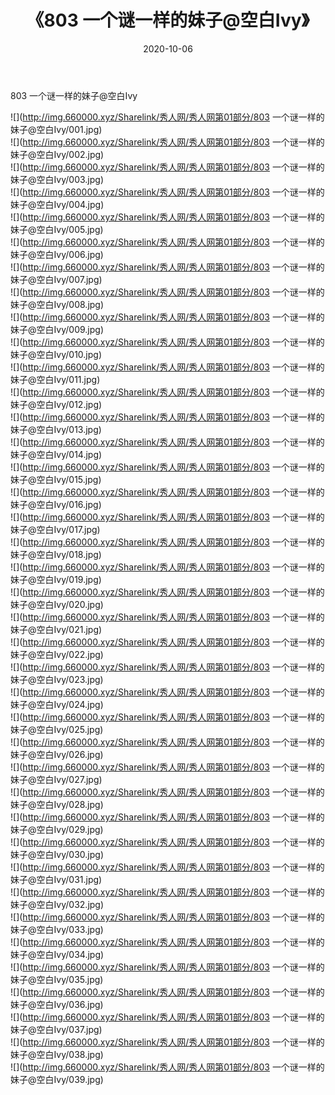 ﻿---
layout: post
title:  《803 一个谜一样的妹子@空白Ivy》
date:   2020-10-06
img: http://img.660000.xyz/Sharelink/秀人网/秀人网第01部分/803 一个谜一样的妹子@空白Ivy/000.jpg
categories: [美女, 清纯, 唯美]
---

803 一个谜一样的妹子@空白Ivy

  ![](http://img.660000.xyz/Sharelink/秀人网/秀人网第01部分/803 一个谜一样的妹子@空白Ivy/001.jpg) <br> ![](http://img.660000.xyz/Sharelink/秀人网/秀人网第01部分/803 一个谜一样的妹子@空白Ivy/002.jpg) <br> ![](http://img.660000.xyz/Sharelink/秀人网/秀人网第01部分/803 一个谜一样的妹子@空白Ivy/003.jpg) <br> ![](http://img.660000.xyz/Sharelink/秀人网/秀人网第01部分/803 一个谜一样的妹子@空白Ivy/004.jpg) <br> ![](http://img.660000.xyz/Sharelink/秀人网/秀人网第01部分/803 一个谜一样的妹子@空白Ivy/005.jpg) <br> ![](http://img.660000.xyz/Sharelink/秀人网/秀人网第01部分/803 一个谜一样的妹子@空白Ivy/006.jpg) <br> ![](http://img.660000.xyz/Sharelink/秀人网/秀人网第01部分/803 一个谜一样的妹子@空白Ivy/007.jpg) <br> ![](http://img.660000.xyz/Sharelink/秀人网/秀人网第01部分/803 一个谜一样的妹子@空白Ivy/008.jpg) <br> ![](http://img.660000.xyz/Sharelink/秀人网/秀人网第01部分/803 一个谜一样的妹子@空白Ivy/009.jpg) <br> ![](http://img.660000.xyz/Sharelink/秀人网/秀人网第01部分/803 一个谜一样的妹子@空白Ivy/010.jpg) <br> ![](http://img.660000.xyz/Sharelink/秀人网/秀人网第01部分/803 一个谜一样的妹子@空白Ivy/011.jpg) <br> ![](http://img.660000.xyz/Sharelink/秀人网/秀人网第01部分/803 一个谜一样的妹子@空白Ivy/012.jpg) <br> ![](http://img.660000.xyz/Sharelink/秀人网/秀人网第01部分/803 一个谜一样的妹子@空白Ivy/013.jpg) <br> ![](http://img.660000.xyz/Sharelink/秀人网/秀人网第01部分/803 一个谜一样的妹子@空白Ivy/014.jpg) <br> ![](http://img.660000.xyz/Sharelink/秀人网/秀人网第01部分/803 一个谜一样的妹子@空白Ivy/015.jpg) <br> ![](http://img.660000.xyz/Sharelink/秀人网/秀人网第01部分/803 一个谜一样的妹子@空白Ivy/016.jpg) <br> ![](http://img.660000.xyz/Sharelink/秀人网/秀人网第01部分/803 一个谜一样的妹子@空白Ivy/017.jpg) <br> ![](http://img.660000.xyz/Sharelink/秀人网/秀人网第01部分/803 一个谜一样的妹子@空白Ivy/018.jpg) <br> ![](http://img.660000.xyz/Sharelink/秀人网/秀人网第01部分/803 一个谜一样的妹子@空白Ivy/019.jpg) <br> ![](http://img.660000.xyz/Sharelink/秀人网/秀人网第01部分/803 一个谜一样的妹子@空白Ivy/020.jpg) <br> ![](http://img.660000.xyz/Sharelink/秀人网/秀人网第01部分/803 一个谜一样的妹子@空白Ivy/021.jpg) <br> ![](http://img.660000.xyz/Sharelink/秀人网/秀人网第01部分/803 一个谜一样的妹子@空白Ivy/022.jpg) <br> ![](http://img.660000.xyz/Sharelink/秀人网/秀人网第01部分/803 一个谜一样的妹子@空白Ivy/023.jpg) <br> ![](http://img.660000.xyz/Sharelink/秀人网/秀人网第01部分/803 一个谜一样的妹子@空白Ivy/024.jpg) <br> ![](http://img.660000.xyz/Sharelink/秀人网/秀人网第01部分/803 一个谜一样的妹子@空白Ivy/025.jpg) <br> ![](http://img.660000.xyz/Sharelink/秀人网/秀人网第01部分/803 一个谜一样的妹子@空白Ivy/026.jpg) <br> ![](http://img.660000.xyz/Sharelink/秀人网/秀人网第01部分/803 一个谜一样的妹子@空白Ivy/027.jpg) <br> ![](http://img.660000.xyz/Sharelink/秀人网/秀人网第01部分/803 一个谜一样的妹子@空白Ivy/028.jpg) <br> ![](http://img.660000.xyz/Sharelink/秀人网/秀人网第01部分/803 一个谜一样的妹子@空白Ivy/029.jpg) <br> ![](http://img.660000.xyz/Sharelink/秀人网/秀人网第01部分/803 一个谜一样的妹子@空白Ivy/030.jpg) <br> ![](http://img.660000.xyz/Sharelink/秀人网/秀人网第01部分/803 一个谜一样的妹子@空白Ivy/031.jpg) <br> ![](http://img.660000.xyz/Sharelink/秀人网/秀人网第01部分/803 一个谜一样的妹子@空白Ivy/032.jpg) <br> ![](http://img.660000.xyz/Sharelink/秀人网/秀人网第01部分/803 一个谜一样的妹子@空白Ivy/033.jpg) <br> ![](http://img.660000.xyz/Sharelink/秀人网/秀人网第01部分/803 一个谜一样的妹子@空白Ivy/034.jpg) <br> ![](http://img.660000.xyz/Sharelink/秀人网/秀人网第01部分/803 一个谜一样的妹子@空白Ivy/035.jpg) <br> ![](http://img.660000.xyz/Sharelink/秀人网/秀人网第01部分/803 一个谜一样的妹子@空白Ivy/036.jpg) <br> ![](http://img.660000.xyz/Sharelink/秀人网/秀人网第01部分/803 一个谜一样的妹子@空白Ivy/037.jpg) <br> ![](http://img.660000.xyz/Sharelink/秀人网/秀人网第01部分/803 一个谜一样的妹子@空白Ivy/038.jpg) <br> ![](http://img.660000.xyz/Sharelink/秀人网/秀人网第01部分/803 一个谜一样的妹子@空白Ivy/039.jpg) <br>
